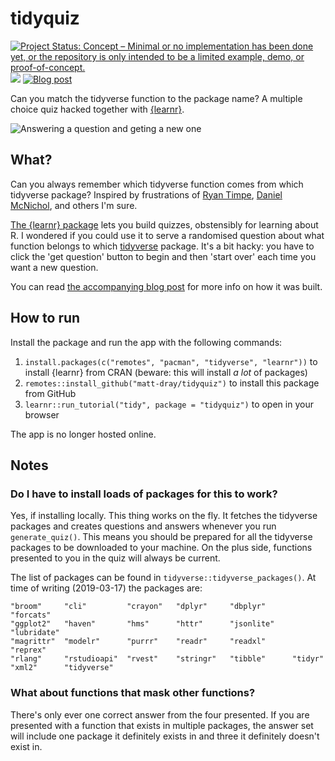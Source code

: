 # tidyquiz

<!-- badges: start -->
[![Project Status: Concept – Minimal or no implementation has been done yet, or the repository is only intended to be a limited example, demo, or proof-of-concept.](https://www.repostatus.org/badges/latest/concept.svg)](https://www.repostatus.org/#concept)
![](https://img.shields.io/badge/Shiny-no_longer_hosted-blue?style=flat&labelColor=white&logo=RStudio&logoColor=blue)
[![Blog post](https://img.shields.io/badge/rostrum.blog-post-008900?labelColor=000000&logo=data%3Aimage%2Fgif%3Bbase64%2CR0lGODlhEAAQAPEAAAAAABWCBAAAAAAAACH5BAlkAAIAIf8LTkVUU0NBUEUyLjADAQAAACwAAAAAEAAQAAAC55QkISIiEoQQQgghRBBCiCAIgiAIgiAIQiAIgSAIgiAIQiAIgRAEQiAQBAQCgUAQEAQEgYAgIAgIBAKBQBAQCAKBQEAgCAgEAoFAIAgEBAKBIBAQCAQCgUAgEAgCgUBAICAgICAgIBAgEBAgEBAgEBAgECAgICAgECAQIBAQIBAgECAgICAgICAgECAQECAQICAgICAgICAgEBAgEBAgEBAgICAgICAgECAQIBAQIBAgECAgICAgIBAgECAQECAQIBAgICAgIBAgIBAgEBAgECAgECAgICAgICAgECAgECAgQIAAAQIKAAAh%2BQQJZAACACwAAAAAEAAQAAAC55QkIiESIoQQQgghhAhCBCEIgiAIgiAIQiAIgSAIgiAIQiAIgRAEQiAQBAQCgUAQEAQEgYAgIAgIBAKBQBAQCAKBQEAgCAgEAoFAIAgEBAKBIBAQCAQCgUAgEAgCgUBAICAgICAgIBAgEBAgEBAgEBAgECAgICAgECAQIBAQIBAgECAgICAgICAgECAQECAQICAgICAgICAgEBAgEBAgEBAgICAgICAgECAQIBAQIBAgECAgICAgIBAgECAQECAQIBAgICAgIBAgIBAgEBAgECAgECAgICAgICAgECAgECAgQIAAAQIKAAA7)](https://www.rostrum.blog/2019/03/18/tidyverse-quiz/)
<!-- badges: end -->

Can you match the tidyverse function to the package name? A multiple choice quiz hacked together with [{learnr}](https://rstudio.github.io/learnr/).

![Answering a question and geting a new one](https://raw.githubusercontent.com/matt-dray/tidyverse-quiz/master/images/tidyverse_quiz.gif)

## What?

Can you always remember which tidyverse function comes from which tidyverse package? Inspired by frustrations of [Ryan Timpe](https://twitter.com/ryantimpe/status/1102666979909996545), [Daniel McNichol](https://twitter.com/dnlmc/status/1105973896828866560), and others I'm sure.

[The {learnr} package](https://rstudio.github.io/learnr/) lets you build quizzes, obstensibly for learning about R. I wondered if you could use it to serve a randomised question about what function belongs to which [tidyverse](https://www.tidyverse.org/) package. It's a bit hacky: you have to click the 'get question' button to begin and then 'start over' each time you want a new question.

You can read [the accompanying blog post](https://www.rostrum.blog/2019/03/18/tidyverse-quiz/) for more info on how it was built.

## How to run

Install the package and run the app with the following commands:

1. `install.packages(c("remotes", "pacman", "tidyverse", "learnr"))` to install {learnr} from CRAN (beware: this will install _a lot_ of packages)
1. `remotes::install_github("matt-dray/tidyquiz")` to install this package from GitHub
1. `learnr::run_tutorial("tidy", package = "tidyquiz")` to open in your browser

The app is no longer hosted online.

## Notes

### Do I have to install loads of packages for this to work?

Yes, if installing locally. This thing works on the fly. It fetches the tidyverse packages and creates questions and answers whenever you run `generate_quiz()`. This means you should be prepared for all the tidyverse packages to be downloaded to your machine. On the plus side, functions presented to you in the quiz will always be current.

The list of packages can be found in `tidyverse::tidyverse_packages()`. At time of writing (2019-03-17) the packages are:

```
"broom"     "cli"         "crayon"   "dplyr"     "dbplyr"      "forcats"
"ggplot2"   "haven"       "hms"      "httr"      "jsonlite"    "lubridate"
"magrittr"  "modelr"      "purrr"    "readr"     "readxl"      "reprex"
"rlang"     "rstudioapi"  "rvest"    "stringr"   "tibble"      "tidyr"      
"xml2"      "tidyverse"  
```

### What about functions that mask other functions?

There's only ever one correct answer from the four presented. If you are presented with a function that exists in multiple packages, the answer set will include one package it definitely exists in and three it definitely doesn't exist in.
